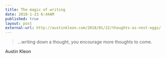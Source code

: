 ```yaml
---
title: The magic of writing
date: 2018-1-23 6:44AM
published: true
layout: post
external-url: http://austinkleon.com/2018/01/22/thoughts-as-nest-eggs/
---
```


> ...writing down a thought, you encourage more thoughts to come.

Austin Kleon